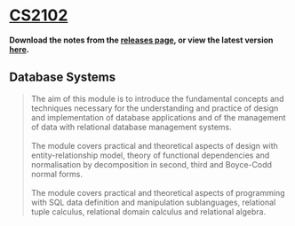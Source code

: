 # [CS2102](https://github.com/jontmy/cs2105/blob/master/src/cs2102.pdf) #

**Download the notes from the [releases page](https://github.com/jontmy/cs2102/releases), or view the latest version [here](https://github.com/jontmy/cs2105/blob/master/src/cs2102.pdf).**

## Database Systems ##

> The aim of this module is to introduce the fundamental concepts and techniques necessary for the understanding and practice of design and implementation of database applications and of the management of data with relational database management systems.<br><br>The module covers practical and theoretical aspects of design with entity-relationship model, theory of functional dependencies and normalisation by decomposition in second, third and Boyce-Codd normal forms.<br><br>The module covers practical and theoretical aspects of programming with SQL data definition and manipulation sublanguages, relational tuple calculus, relational domain calculus and relational algebra.
